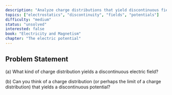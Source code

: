 ```yaml
---
description: "Analyze charge distributions that yield discontinuous fields and potentials"
topics: ["electrostatics", "discontinuity", "fields", "potentials"]
difficulty: "medium"
status: "unsolved"
interested: false
book: "Electricity and Magnetism"
chapter: "The electric potential"
---
```


## Problem Statement
(a) What kind of charge distribution yields a discontinuous electric field?

(b) Can you think of a charge distribution (or perhaps the limit of a charge distribution) that yields a discontinuous potential?